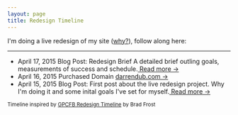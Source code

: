 ```yaml
---
layout: page
title: Redesign Timeline
---
```


I'm doing a live redesign of my site (<a href="{{ site.baseurl }}/2015/04/15/and-were-live">why?</a>), follow along here:

<hr>

<div class="timeline">
<ul>
	<li>
		<span class="time">April 17, 2015</span>
		<span class="title">Blog Post: Redesign Brief</span>
		<span class="text">A detailed brief outling goals, measurements of success and schedule.<a href="{{ site.baseurl }}/2015/04/15/why-are-you-doing-this/"> Read more &#8594;</a></span>
	</li>
	<li>
		<span class="time">April 16, 2015</span>
		<span class="title">Purchased Domain</span>
		<span class="text"><a href="{{ site.baseurl }}/">darrendub.com &#8594;</a></span>
	</li>
	<li>
		<span class="time">April 15, 2015</span>
		<span class="title">Blog Post: </span>
		<span class="text">First post about the live redesign project. Why I'm doing it and some inital goals I've set for myself.<a href="{{ site.baseurl }}/2015/04/15/why-are-you-doing-this/"> Read more &#8594;</a></span>
	</li>
</ul>
</div>
<small>Timeline inspired by <a href="http://foodbank.bradfrostweb.com/timeline/">GPCFB Redesign Timeline</a> by Brad Frost</small>